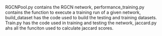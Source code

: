RGCNPool.py contains the RGCN network, performance_training.py contains the function to execute a training run of a given network, build_dataset has the code used to build the testing and training datasets.
Train.py has the code used in training and testing the network, jaccard.py ahs all the funciton used to calculate jaccard scores.
